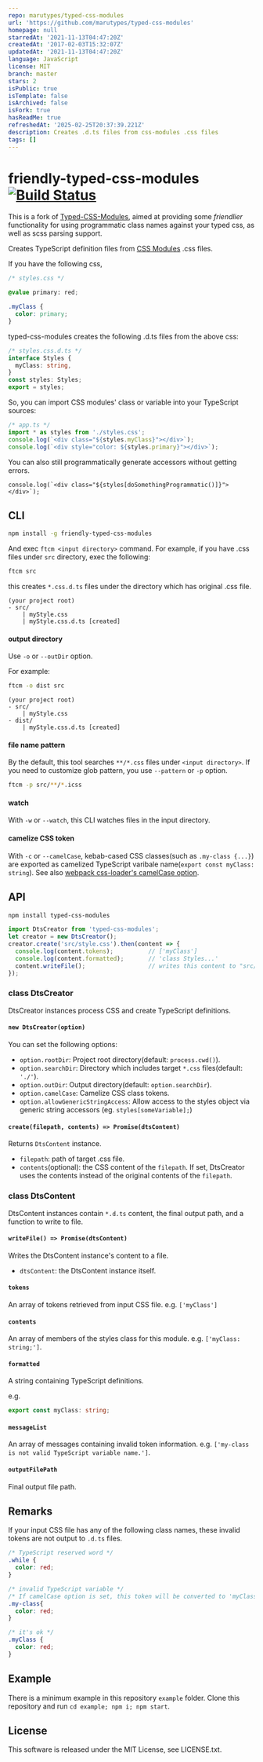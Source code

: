 ```yaml
---
repo: marutypes/typed-css-modules
url: 'https://github.com/marutypes/typed-css-modules'
homepage: null
starredAt: '2021-11-13T04:47:20Z'
createdAt: '2017-02-03T15:32:07Z'
updatedAt: '2021-11-13T04:47:20Z'
language: JavaScript
license: MIT
branch: master
stars: 2
isPublic: true
isTemplate: false
isArchived: false
isFork: true
hasReadMe: true
refreshedAt: '2025-02-25T20:37:39.221Z'
description: Creates .d.ts files from css-modules .css files
tags: []
---
```


# friendly-typed-css-modules [![Build Status](https://travis-ci.org/TheMallen/typed-css-modules.svg?branch=master)](https://travis-ci.org/TheMallen/typed-css-modules)
This is a fork of [Typed-CSS-Modules](https://github.com/Quramy/typed-css-modules), aimed at providing some *friendlier* functionality
for using programmatic class names against your typed css, as well as scss parsing support.

Creates TypeScript definition files from [CSS Modules](https://github.com/css-modules/css-modules) .css files.

If you have the following css,

```css
/* styles.css */

@value primary: red;

.myClass {
  color: primary;
}
```

typed-css-modules creates the following .d.ts files from the above css:

```ts
/* styles.css.d.ts */
interface Styles {
  myClass: string,
}
const styles: Styles;
export = styles;
```

So, you can import CSS modules' class or variable into your TypeScript sources:

```ts
/* app.ts */
import * as styles from './styles.css';
console.log(`<div class="${styles.myClass}"></div>`);
console.log(`<div style="color: ${styles.primary}"></div>`);
```

You can also still programmatically generate accessors without getting errors.

```
console.log(`<div class="${styles[doSomethingProgrammatic()]}"></div>`);
```

## CLI

```sh
npm install -g friendly-typed-css-modules
```

And exec `ftcm <input directory>` command.
For example, if you have .css files under `src` directory, exec the following:

```sh
ftcm src
```

this creates `*.css.d.ts` files under the directory which has original .css file.

```text
(your project root)
- src/
    | myStyle.css
    | myStyle.css.d.ts [created]
```

#### output directory
Use `-o` or `--outDir` option.

For example:

```sh
ftcm -o dist src
```

```text
(your project root)
- src/
    | myStyle.css
- dist/
    | myStyle.css.d.ts [created]
```

#### file name pattern

By the default, this tool searches `**/*.css` files under `<input directory>`.
If you need to customize glob pattern, you use `--pattern` or `-p` option.

```sh
ftcm -p src/**/*.icss
```

#### watch
With `-w` or `--watch`, this CLI watches files in the input directory.

#### camelize CSS token
With `-c` or `--camelCase`, kebab-cased CSS classes(such as `.my-class {...}`) are exported as camelized TypeScript varibale name(`export const myClass: string`).
See also [webpack css-loader's camelCase option](https://github.com/webpack/css-loader#camel-case).

## API

```sh
npm install typed-css-modules
```

```js
import DtsCreator from 'typed-css-modules';
let creator = new DtsCreator();
creator.create('src/style.css').then(content => {
  console.log(content.tokens);          // ['myClass']
  console.log(content.formatted);       // 'class Styles...'
  content.writeFile();                  // writes this content to "src/style.css.d.ts"
});
```

### class DtsCreator
DtsCreator instances process CSS and create TypeScript definitions.

#### `new DtsCreator(option)`
You can set the following options:

* `option.rootDir`: Project root directory(default: `process.cwd()`). 
* `option.searchDir`: Directory which includes target `*.css` files(default: `'./'`).
* `option.outDir`: Output directory(default: `option.searchDir`).
* `option.camelCase`: Camelize CSS class tokens.
* `option.allowGenericStringAccess`: Allow access to the styles object via generic string accessors (eg. `styles[someVariable];`)

#### `create(filepath, contents) => Promise(dtsContent)`
Returns `DtsContent` instance.

* `filepath`: path of target .css file.
* `contents`(optional): the CSS content of the `filepath`. If set, DtsCreator uses the contents instead of the original contents of the `filepath`.

### class DtsContent
DtsContent instances contain `*.d.ts` content, the final output path, and a function to write to file.

#### `writeFile() => Promise(dtsContent)`
Writes the DtsContent instance's content to a file.

* `dtsContent`: the DtsContent instance itself.

#### `tokens`
An array of tokens retrieved from input CSS file.
e.g. `['myClass']`

#### `contents`
An array of members of the styles class for this module.
e.g. `['myClass: string;']`.

#### `formatted`
A string containing TypeScript definitions.

e.g.

```ts
export const myClass: string;
```

#### `messageList`
An array of messages containing invalid token information.
e.g. `['my-class is not valid TypeScript variable name.']`.

#### `outputFilePath`
Final output file path.

## Remarks
If your input CSS file has any of the following class names, these invalid tokens are not output to `.d.ts` files.

```css
/* TypeScript reserved word */
.while {
  color: red;
}

/* invalid TypeScript variable */
/* If camelCase option is set, this token will be converted to 'myClass' */
.my-class{
  color: red;
}

/* it's ok */
.myClass {
  color: red;
}
```

## Example
There is a minimum example in this repository `example` folder. Clone this repository and run `cd example; npm i; npm start`.

## License
This software is released under the MIT License, see LICENSE.txt.
